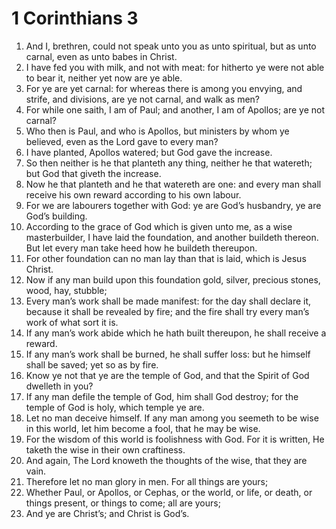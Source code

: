 ﻿# 1 Corinthians 3
1. And I, brethren, could not speak unto you as unto spiritual, but as unto carnal, even as unto babes in Christ. 
2. I have fed you with milk, and not with meat: for hitherto ye were not able to bear it, neither yet now are ye able. 
3. For ye are yet carnal: for whereas there is among you envying, and strife, and divisions, are ye not carnal, and walk as men? 
4. For while one saith, I am of Paul; and another, I am of Apollos; are ye not carnal? 
5. Who then is Paul, and who is Apollos, but ministers by whom ye believed, even as the Lord gave to every man? 
6. I have planted, Apollos watered; but God gave the increase. 
7. So then neither is he that planteth any thing, neither he that watereth; but God that giveth the increase. 
8. Now he that planteth and he that watereth are one: and every man shall receive his own reward according to his own labour. 
9. For we are labourers together with God: ye are God’s husbandry, ye are God’s building. 
10. According to the grace of God which is given unto me, as a wise masterbuilder, I have laid the foundation, and another buildeth thereon. But let every man take heed how he buildeth thereupon. 
11. For other foundation can no man lay than that is laid, which is Jesus Christ. 
12. Now if any man build upon this foundation gold, silver, precious stones, wood, hay, stubble; 
13. Every man’s work shall be made manifest: for the day shall declare it, because it shall be revealed by fire; and the fire shall try every man’s work of what sort it is. 
14. If any man’s work abide which he hath built thereupon, he shall receive a reward. 
15. If any man’s work shall be burned, he shall suffer loss: but he himself shall be saved; yet so as by fire. 
16. Know ye not that ye are the temple of God, and that the Spirit of God dwelleth in you? 
17. If any man defile the temple of God, him shall God destroy; for the temple of God is holy, which temple ye are. 
18. Let no man deceive himself. If any man among you seemeth to be wise in this world, let him become a fool, that he may be wise. 
19. For the wisdom of this world is foolishness with God. For it is written, He taketh the wise in their own craftiness. 
20. And again, The Lord knoweth the thoughts of the wise, that they are vain. 
21. Therefore let no man glory in men. For all things are yours; 
22. Whether Paul, or Apollos, or Cephas, or the world, or life, or death, or things present, or things to come; all are yours; 
23. And ye are Christ’s; and Christ is God’s. 
